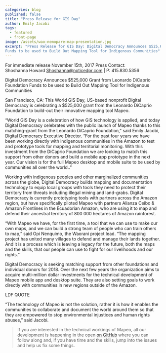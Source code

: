 ```yaml
---
categories: blog
published: false
title: "Press Release for GIS Day"
author: Emily Jacobi
tags:
  - featured
  - front-page
image: /assets/wao-nemopare-map-presentation.jpg
excerpt: "Press Release for GIS Day: Digital Democracy Announces $525,000 Grant from Leonardo DiCaprio Foundation
Funds to be used to Build Out Mapping Tool for Indigenous Communities"
---
```


For immediate release
November 15th, 2017
Press Contact:  
Shoshanna Howard
Shoshanna@noticedpr.com | P: 415.830.5356

Digital Democracy Announces $525,000 Grant from Leonardo DiCaprio Foundation
Funds to be used to Build Out Mapping Tool for Indigenous Communities  

San Francisco, CA: This World GIS Day, US-based nonprofit  Digital Democracy is celebrating a $525,000 grant from the Leonardo DiCaprio Foundation to build-out their innovative mapping tool Mapeo.  

“World GIS Day is a celebration of how GIS technology is applied, and today Digital Democracy celebrates with the public launch of Mapeo thanks to this matching-grant from the Leonardo DiCaprio Foundation,” said Emily Jacobi, Digital Democracy Executive Director.  “For the past four years we have been working directly with indigenous communities in the Amazon to test and prototype tools for mapping and territorial monitoring. With this investment from the DiCaprio Foundation we are looking to match this support from other donors and build a mobile app prototype in the next year. Our vision is for the full Mapeo desktop and mobile suite to be used by communities all over the world..”

Working with indigenous peoples and other marginalized communities across the globe, Digital Democracy builds mapping and documentation technology to equip local groups with tools they need to protect their territory from threats including illegal mining and land-grabs. Digital Democracy is currently prototyping tools with partners across the Amazon region, but have specifically piloted Mapeo with partners Alianza Ceibo & Amazon Frontlines in the Ecuadorian Amazon, who are using it to map and defend their ancestral territory of 800 000 hectares of Amazon rainforest.

“With Mapeo we have, for the first time, a tool that we can use to make our own maps, and we can build a strong team of people who can train others to map,” said Opi Nenquimo, the Waorani project lead.  “The mapping project has united many villages to defend and manage their lands together. And it is a process which is leaving a legacy for the future, both the maps and the skills, that our people can use to fight for our livelihoods and our rights.”  

Digital Democracy is seeking matching support from other foundations and individual donors for 2018. Over the next few years the organization aims to acquire multi-million dollar investments for the technical development of Mapeo mobile app and desktop suite. They are also setting goals to work directly with communities in new regions outside of the Amazon.

LDF QUOTE

“The technology of Mapeo is not the solution, rather it is how it enables the communities to collaborate and document the world around them so that they are empowered to stop environmental injustices and human rights abuses,” said Jacobi.  


> If you are interested in the technical workings of Mapeo, all our development is happening in the open [on GitHub](https://github.com/digidem/) where you can follow along and, if you have time and the skills, jump into the issues and help us fix some things.
